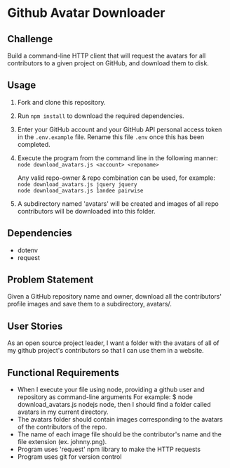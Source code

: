# Github Avatar Downloader

## Challenge
Build a command-line HTTP client that will request the avatars for all contributors to a given project on GitHub, and download them to disk.

## Usage
1. Fork and clone this repository.
2. Run `npm install` to download the required dependencies.
3. Enter your GitHub account and your GitHub API personal access token in the `.env.example` file. Rename this file `.env` once this has been completed.
4. Execute the program from the command line in the following manner:  
   ```node download_avatars.js <account> <reponame>```

   Any valid repo-owner & repo combination can be used, for example:  
   ```node download_avatars.js jquery jquery```  
   ```node download_avatars.js 1andee pairwise```

5. A subdirectory named 'avatars' will be created and images of all repo contributors will be downloaded into this folder.

## Dependencies
- dotenv
- request

## Problem Statement
Given a GitHub repository name and owner, download all the contributors' profile images and save them to a subdirectory, avatars/.

## User Stories
As an open source project leader, I want a folder with the avatars of all of my github project's contributors  so that I can use them in a website.

## Functional Requirements
- When I execute your file using node, providing a github user and repository as command-line arguments For example: $ node download_avatars.js nodejs node, then I should find a folder called avatars in my current directory.
- The avatars folder should contain images corresponding to the avatars of the contributors of the repo.
- The name of each image file should be the contributor's name and the file extension (ex. johnny.png).
- Program uses 'request' npm library to make the HTTP requests
- Program uses git for version control
